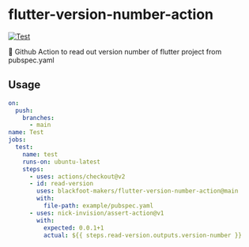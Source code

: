 # flutter-version-number-action

[![Test](https://github.com/blackfoot-makers/flutter-version-number-action/actions/workflows/main.yaml/badge.svg)](https://github.com/blackfoot-makers/flutter-version-number-action/actions/workflows/main.yaml)

📱 Github Action to read out version number of flutter project from pubspec.yaml

## Usage

```yaml
on:
  push:
    branches:
      - main
name: Test
jobs:
  test:
    name: test
    runs-on: ubuntu-latest
    steps:
      - uses: actions/checkout@v2
      - id: read-version
        uses: blackfoot-makers/flutter-version-number-action@main
        with:
          file-path: example/pubspec.yaml
      - uses: nick-invision/assert-action@v1
        with:
          expected: 0.0.1+1
          actual: ${{ steps.read-version.outputs.version-number }}
```
